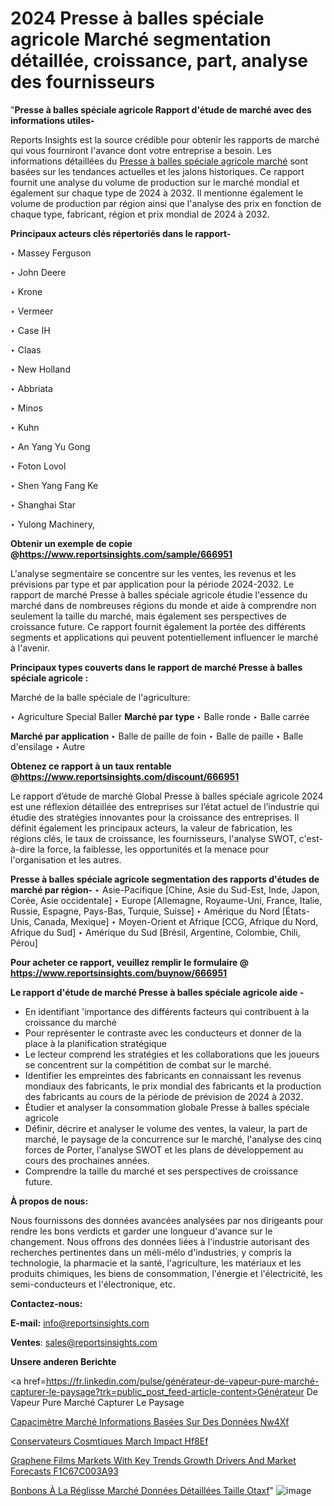 # 2024 Presse à balles spéciale agricole Marché segmentation détaillée, croissance, part, analyse des fournisseurs

 "<strong>Presse à balles spéciale agricole Rapport d'étude de marché avec des informations utiles-</strong>

Reports Insights est la source crédible pour obtenir les rapports de marché qui vous fourniront l'avance dont votre entreprise a besoin. Les informations détaillées du <a href=https://www.reportsinsights.com/sample/666951>Presse à balles spéciale agricole marché</a> sont basées sur les tendances actuelles et les jalons historiques. Ce rapport fournit une analyse du volume de production sur le marché mondial et également sur chaque type de 2024 à 2032. Il mentionne également le volume de production par région ainsi que l'analyse des prix en fonction de chaque type, fabricant, région et prix mondial de 2024 à 2032.

<b>Principaux acteurs clés répertoriés dans le rapport-</b>

‣ Massey Ferguson

‣ John Deere

‣ Krone

‣ Vermeer

‣ Case IH

‣ Claas

‣ New Holland

‣ Abbriata

‣ Minos

‣ Kuhn

‣ An Yang Yu Gong

‣ Foton Lovol

‣ Shen Yang Fang Ke

‣ Shanghai Star

‣ Yulong Machinery,

<strong><b>Obtenir un exemple de copie @</b></strong><a href=https://www.reportsinsights.com/sample/666951><strong><b>https://www.reportsinsights.com/sample/666951</b></strong></a>

L'analyse segmentaire se concentre sur les ventes, les revenus et les prévisions par type et par application pour la période 2024-2032. Le rapport de marché Presse à balles spéciale agricole étudie l'essence du marché dans de nombreuses régions du monde et aide à comprendre non seulement la taille du marché, mais également ses perspectives de croissance future. Ce rapport fournit également la portée des différents segments et applications qui peuvent potentiellement influencer le marché à l'avenir.

<strong>Principaux types couverts dans le rapport de marché Presse à balles spéciale agricole :</strong>

Marché de la balle spéciale de l'agriculture:

‣  Agriculture Special Baller <strong> Marché <strong> par type </strong> </strong>
‣ Balle ronde
‣ Balle carrée

<strong>Marché par application </strong>
‣ Balle de paille de foin
‣ Balle de paille
‣ Balle d'ensilage
‣ Autre

<strong><b>Obtenez ce rapport à un taux rentable @</b></strong><a href=https://www.reportsinsights.com/discount/666951><strong><b>https://www.reportsinsights.com/discount/666951</b></strong></a>

Le rapport d’étude de marché Global Presse à balles spéciale agricole 2024 est une réflexion détaillée des entreprises sur l’état actuel de l’industrie qui étudie des stratégies innovantes pour la croissance des entreprises. Il définit également les principaux acteurs, la valeur de fabrication, les régions clés, le taux de croissance, les fournisseurs, l'analyse SWOT, c'est-à-dire la force, la faiblesse, les opportunités et la menace pour l'organisation et les autres.

<strong>Presse à balles spéciale agricole segmentation des rapports d'études de marché par région-</strong>
‣ Asie-Pacifique [Chine, Asie du Sud-Est, Inde, Japon, Corée, Asie occidentale]
‣ Europe [Allemagne, Royaume-Uni, France, Italie, Russie, Espagne, Pays-Bas, Turquie, Suisse]
‣ Amérique du Nord [États-Unis, Canada, Mexique]
‣ Moyen-Orient et Afrique [CCG, Afrique du Nord, Afrique du Sud]
‣ Amérique du Sud [Brésil, Argentine, Colombie, Chili, Pérou]

<strong>Pour acheter ce rapport, veuillez remplir le formulaire @   <a href=https://www.reportsinsights.com/buynow/666951>https://www.reportsinsights.com/buynow/666951</a></strong>

<strong>Le rapport d'étude de marché Presse à balles spéciale agricole aide -</strong>
<ul>
  <li>En identifiant 'importance des différents facteurs qui contribuent à la croissance du marché</li>
  <li>Pour représenter le contraste avec les conducteurs et donner de la place à la planification stratégique</li>
  <li>Le lecteur comprend les stratégies et les collaborations que les joueurs se concentrent sur la compétition de combat sur le marché.</li>
  <li>Identifier les empreintes des fabricants en connaissant les revenus mondiaux des fabricants, le prix mondial des fabricants et la production des fabricants au cours de la période de prévision de 2024 à 2032.</li>
  <li>Étudier et analyser la consommation globale Presse à balles spéciale agricole</li>
  <li>Définir, décrire et analyser le volume des ventes, la valeur, la part de marché, le paysage de la concurrence sur le marché, l'analyse des cinq forces de Porter, l'analyse SWOT et les plans de développement au cours des prochaines années.</li>
  <li>Comprendre la taille du marché et ses perspectives de croissance future.</li>
</ul>
<strong>À propos de nous:</strong>

Nous fournissons des données avancées analysées par nos dirigeants pour rendre les bons verdicts et garder une longueur d'avance sur le changement. Nous offrons des données liées à l'industrie autorisant des recherches pertinentes dans un méli-mélo d'industries, y compris la technologie, la pharmacie et la santé, l'agriculture, les matériaux et les produits chimiques, les biens de consommation, l'énergie et l'électricité, les semi-conducteurs et l'électronique, etc.

<strong>Contactez-nous:</strong>

<strong>E-mail:</strong> <a href=mailto:info@reportsinsights.com>info@reportsinsights.com</a>

<strong>Ventes</strong>: <a href=mailto:sales@reportsinsights.com>sales@reportsinsights.com</a>

<strong>Unsere anderen Berichte</strong>

<a href=https://fr.linkedin.com/pulse/générateur-de-vapeur-pure-marché-capturer-le-paysage?trk=public_post_feed-article-content>Générateur De Vapeur Pure Marché Capturer Le Paysage</a>

<a href=https://fr.linkedin.com/pulse/capacimètre-marché-informations-basées-sur-des-données-nw4xf/>Capacimètre Marché Informations Basées Sur Des Données Nw4Xf</a>

<a href=https://www.linkedin.com/pulse/conservateurs-cosm%C3%A9tiques-march%C3%A9-impact-hf8ef/>Conservateurs Cosmtiques March Impact Hf8Ef</a>

<a href=https://medium.com/@yadavahaan91/graphene-films-markets-with-key-trends-growth-drivers-and-market-forecasts-f1c67c003a93>Graphene Films Markets With Key Trends Growth Drivers And Market Forecasts F1C67C003A93</a>

<a href=https://fr.linkedin.com/pulse/bonbons-à-la-réglisse-marché-données-détaillées-taille-otaxf/>Bonbons À La Réglisse Marché Données Détaillées Taille Otaxf</a>"
![image](https://github.com/daminid12/RImarketgrowth/assets/158430485/7448b0a9-994f-4f7f-80dc-e6e03cd6c7bf)

